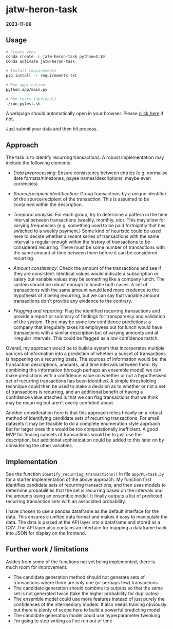# jatw-heron-task

#### 2023-11-06

## Usage

```bash
# Create venv
conda create -n jatw-heron-task python=3.10
conda activate jatw-heron-task

# Install requirements
pip install -r requirements.txt

# Run application
python app/main.py

# Run tests (optional)
./run_pytest.sh
```

A webpage should automatically open in your browser. Please
[click here](http://127.0.0.1:5000) if not.

Just submit your data and then hit process.

## Approach

The task is to identify recurring transactions. A robust implementation may include the following elements:

- *Data preprocessing*: Ensure consistency between entries (e.g. normalise date formats/timezones, payee
  names/descriptions, maybe even currencies)


- *Source/recipient identification*: Group transactions by a unique identifier of the source/recipient of the
  transaction. This is
  assumed to be contained within the description.

- *Temporal analysis*: For each group, try to determine a pattern in the time interval between transactions (weekly,
  monthly, etc). This may allow for varying frequencies (e.g. something used to be paid fortnightly that has switched
  to a weekly payment.) Some kind of heuristic could be used here to decide whether a recent series of transactions
  with the same interval is regular enough within the history of transactions to be considered recurring. There must be
  some number of transactions with the same amount of time between them before it can be considered recurring.

- *Amount consistency*: Check the amount of the transactions and see if they are consistent. Identical values would
  indicate a subscription or salary but variable values may be something like a company lunch. The system should be
  robust enough to handle both cases. A set of transactions with the same amount would lend more credence to the
  hypothesis of it being recurring, but we can say that variable amount transactions don't provide any evidence to the
  contrary.

- *Flagging and reporting*: Flag the identified recurring transactions and provide a report or summary of findings for
  transparency and validation of the system. There may be some low confidence predictions: a company that irregularly
  takes its employees out for lunch would have transactions with a similar description but of varying amounts and at
  irregular intervals. This could be flagged as a low confidence match.

Overall, my approach would be to build a system that incorporates multiple sources of information into a prediction of
whether a subset of transactions is happening on a recurring basis. The sources of information would be: the transaction
descriptions, amounts, and time intervals between them. By combining this information (through perhaps an ensemble
model) we can make predictions with a confidence value on whether or not a hypothesised set of recurring transactions
has been identified. A simple thresholding technique could then be used to make a decision as to whether or not a set of
transactions is recurring, and an additional benefit of having a confidence value attached is that we can flag
transactions that we think may be recurring but aren't overly confident about.

Another consideration here is that this approach relies heavily on a robust method of identifying candidate sets of
recurring transactions. For small datasets it may be feasible to do a complete enumeration style approach but for larger
ones this would be too computationally inefficient. A good MVP for finding subsets of transactions would be to just use
the description, but additional sophistication could be added to this later on by considering the other variables.

## Implementation

See the function `identify_recurring_transactions()` in file `app/ML/task.py` for a starter implementation of the above
approach. My function first identifies candidate sets of recurring transactions, and then uses models to determine
probabilities that the set is recurring based on the intervals and the amounts using an ensemble model. It finally
outputs a list of predicted recurring transaction sets with an associated probability.

I have chosen to use a pandas dataframe as the default interface for the data. This ensures a unified data format and
makes it easy to manipulate the data. The data is parsed at the API layer into a dataframe and stored as a CSV.
The API layer also contains an interface for mapping a dataframe back into JSON for display on the frontend.

## Further work / limitations

Asides from some of the functions not yet being implemented, there is much room for improvement.

- The candidate generation method should not generate sets of transactions where there are only one (or perhaps few)
  transactions
- The candidate generation should combine its outputs so that the same set is not generated twice (take the higher
  probability for duplicates)
- The ensemble model could use more features instead of just purely the confidences of the intermediary models. It also
  needs training obviously but there is plenty of scope here to build a powerful predicting model.
- The candidate generation model could use hyperparameter tweaking
- I'm going to stop writing as I've run out of time